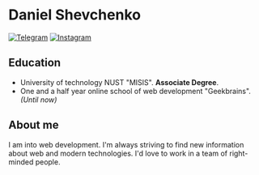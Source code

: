# Daniel Shevchenko
[![Telegram](https://svgshare.com/i/WJP.svg)](https://t.me/denkeel) 
[![Instagram](https://svgshare.com/i/WKK.svg)](https://www.instagram.com/denkeel.io/)
## Education
- University of technology NUST "MISIS". **Associate Degree**.
- One and a half year online school of web development "Geekbrains".  _(Until now)_
## About me
I am into web development. I'm always striving to find new information about web and modern technologies. I'd love to work in a team of right-minded people.